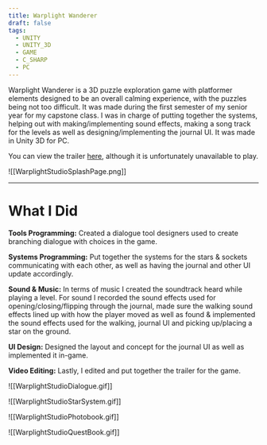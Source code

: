 ```yaml
---
title: Warplight Wanderer
draft: false
tags:
  - UNITY
  - UNITY_3D
  - GAME
  - C_SHARP
  - PC
---
```

Warplight Wanderer is a 3D puzzle exploration game with platformer elements designed to be an overall calming experience, with the puzzles being not too difficult. It was made during the first semester of my senior year for my capstone class. I was in charge of putting together the systems, helping out with making/implementing sound effects, making a song track for the levels as well as designing/implementing the journal UI. It was made in Unity 3D for PC.

You can view the trailer [here](https://www.youtube.com/watch?v=hwAczg8h-lk), although it is unfortunately unavailable to play.

![[WarplightStudioSplashPage.png]]

---
# What I Did
**Tools Programming:** Created a dialogue tool designers used to create branching dialogue with choices in the game.

**Systems Programming:** Put together the systems for the stars & sockets communicating with each other, as well as having the journal and other UI update accordingly.

**Sound & Music:** In terms of music I created the soundtrack heard while playing a level. For sound I recorded the sound effects used for opening/closing/flipping through the journal, made sure the walking sound effects lined up with how the player moved as well as found & implemented the sound effects used for the walking, journal UI and picking up/placing a star on the ground.

**UI Design:** Designed the layout and concept for the journal UI as well as implemented it in-game.

**Video Editing:** Lastly, I edited and put together the trailer for the game.

![[WarplightStudioDialogue.gif]]

![[WarplightStudioStarSystem.gif]]

![[WarplightStudioPhotobook.gif]]

![[WarplightStudioQuestBook.gif]]